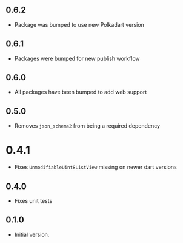 ## 0.6.2
- Package was bumped to use new Polkadart version

## 0.6.1
- Packages were bumped for new publish workflow
 
## 0.6.0
- All packages have been bumped to add web support

## 0.5.0
- Removes `json_schema2` from being a required dependency

# 0.4.1
- Fixes `UnmodifiableUint8ListView` missing on newer dart versions

## 0.4.0
- Fixes unit tests

## 0.1.0

- Initial version.

